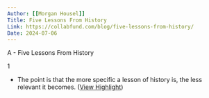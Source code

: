 ```yaml
---
Author: [[Morgan Housel]]
Title: Five Lessons From History
Link: https://collabfund.com/blog/five-lessons-from-history/
Date: 2024-07-06
---
```

A - Five Lessons From History

1
- The point is that the more specific a lesson of history is, the less relevant it becomes. ([View Highlight](https://read.readwise.io/read/01gqn0ky8hwhw9z2yre7xeyj02))
